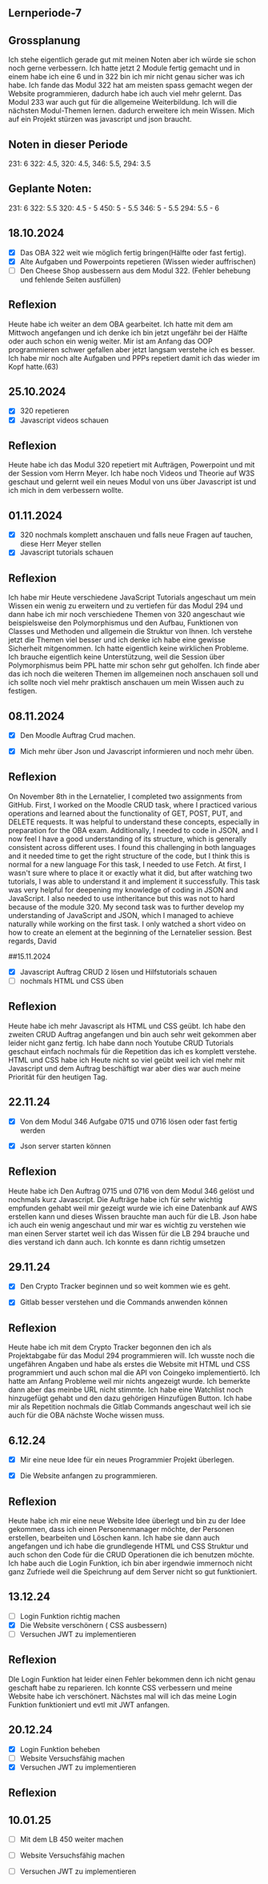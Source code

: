 ## Lernperiode-7

## Grossplanung
Ich stehe eigentlich gerade gut mit meinen Noten aber ich würde sie schon noch gerne verbessern. Ich hatte jetzt 2 Module fertig gemacht und in einem habe ich eine 6 und in 322 bin ich mir nicht genau sicher was ich habe. Ich fande das Modul 322 hat am meisten spass gemacht wegen der Website programmieren, dadurch habe ich auch viel mehr gelernt. Das Modul 233 war auch gut für die allgemeine Weiterbildung. Ich will die nächsten Modul-Themen lernen. dadurch erweitere ich mein Wissen. Mich auf ein Projekt stürzen was javascript und json braucht.

## Noten in dieser Periode

231: 6 322: 4.5, 320: 4.5, 346: 5.5, 294: 3.5

## Geplante Noten:

231: 6 322: 5.5 320: 4.5 - 5 450: 5 - 5.5 346: 5 - 5.5 294: 5.5 - 6

## 18.10.2024
- [x] Das OBA 322 weit wie möglich fertig bringen(Hälfte oder fast fertig).
- [x] Alte Aufgaben und Powerpoints repetieren (Wissen wieder auffrischen)
- [ ] Den Cheese Shop ausbessern aus dem Modul 322. (Fehler behebung und fehlende Seiten ausfüllen)
 
## Reflexion
Heute habe ich weiter an dem OBA gearbeitet. Ich hatte mit dem am Mittwoch angefangen und ich denke ich bin jetzt ungefähr bei der Hälfte oder auch schon ein wenig weiter. Mir ist am Anfang das OOP programmieren schwer gefallen aber jetzt langsam verstehe ich es besser. Ich habe mir noch alte Aufgaben und PPPs repetiert damit ich das wieder im Kopf hatte.(63)

## 25.10.2024
- [x] 320 repetieren
- [x] Javascript videos schauen

## Reflexion
Heute habe ich das Modul 320 repetiert mit Aufträgen, Powerpoint und mit der Session vom Herrn Meyer. Ich habe noch Videos und Theorie auf W3S geschaut und gelernt weil ein neues Modul von uns über Javascript ist und ich mich in dem verbessern wollte.

## 01.11.2024
- [x] 320 nochmals komplett anschauen und falls neue Fragen auf tauchen, diese Herr Meyer stellen
- [x] Javascript tutorials schauen

## Reflexion
Ich habe mir Heute verschiedene JavaScript Tutorials angeschaut um mein Wissen ein wenig zu erweitern und zu vertiefen für das Modul 294 und dann habe ich mir noch verschiedene Themen von 320 angeschaut wie beispielsweise den Polymorphismus und den Aufbau, Funktionen von Classes und Methoden und allgemein die Struktur von Ihnen. Ich verstehe jetzt die Themen viel besser und ich denke ich habe eine gewisse Sicherheit mitgenommen. Ich hatte eigentlich keine wirklichen Probleme. Ich brauche eigentlich keine Unterstützung, weil die Session über Polymorphismus beim PPL hatte mir schon sehr gut geholfen. Ich finde aber das ich noch die weiteren Themen im allgemeinen noch anschauen soll und ich sollte noch viel mehr praktisch anschauen um mein Wissen auch zu festigen.

## 08.11.2024
- [x] Den Moodle Auftrag Crud machen.
- [x] Mich mehr über Json und Javascript informieren und noch mehr üben.


## Reflexion
On November 8th in the Lernatelier, I completed two assignments from GitHub. First, I worked on the Moodle CRUD task, where I practiced various operations and learned about the functionality of GET, POST, PUT, and DELETE requests. It was helpful to understand these concepts, especially in preparation for the OBA exam. Additionally, I needed to code in JSON, and I now feel I have a good understanding of its structure, which is generally consistent across different uses. I found this challenging in both languages and it needed time to get the right structure of the code, but I think this is normal for a new language   For this task, I needed to use Fetch. At first, I wasn't sure where to place it or exactly what it did, but after watching two tutorials, I was able to understand it and implement it successfully. This task was very helpful for deepening my knowledge of coding in JSON and JavaScript.   I also needed to use intheritance but this was not to hard because of the module 320.    My second task was to further develop my understanding of JavaScript and JSON, which I managed to achieve naturally while working on the first task. I only watched a short video on how to create an element at the beginning of the Lernatelier session.   Best regards, David

##15.11.2024
- [x] Javascript Auftrag CRUD 2 lösen und Hilfstutorials schauen
- [ ] nochmals HTML und CSS üben

## Reflexion
Heute habe ich mehr Javascript als HTML und CSS geübt. Ich habe den zweiten CRUD Auftrag angefangen und bin auch sehr weit gekommen aber leider nicht ganz fertig. Ich habe dann noch Youtube CRUD Tutorials geschaut einfach nochmals für die Repetition das ich es komplett verstehe. HTML und CSS habe ich Heute nicht so viel geübt weil ich viel mehr mit Javascript und dem Auftrag beschäftigt war aber dies war auch meine Priorität für den heutigen Tag.

## 22.11.24
- [x] Von dem Modul 346 Aufgabe 0715 und 0716 lösen oder fast fertig werden
- [x] Json server starten können


## Reflexion
Heute habe ich Den Auftrag 0715 und 0716 von dem Modul 346 gelöst und nochmals kurz Javascript. Die Aufträge habe ich für sehr wichtig empfunden gehabt weil mir gezeigt wurde wie ich eine Datenbank auf AWS erstellen kann und dieses Wissen brauchte man auch für die LB. Json habe ich auch ein wenig angeschaut und mir war es wichtig zu verstehen wie man einen Server startet weil ich das Wissen für die LB 294 brauche und dies verstand ich dann auch. Ich konnte es dann richtig umsetzen

## 29.11.24
- [x] Den Crypto Tracker beginnen und so weit kommen wie es geht.
- [x] Gitlab besser verstehen und die Commands anwenden können

      
## Reflexion
Heute habe ich mit dem Crypto Tracker begonnen den ich als Projektabgabe für das Modul 294 programmieren will. Ich wusste noch die ungefähren Angaben und habe als erstes die Website mit HTML und CSS programmiert und auch schon mal die API von Coingeko implementiertö. Ich hatte am Anfang Probleme weil mir nichts angezeigt wurde. Ich bemerkte dann aber das meinbe URL nicht stimmte. Ich habe eine Watchlist noch hinzugefügt gehabt und den dazu gehörigen Hinzufügen Button. Ich habe mir als Repetition nochmals die Gitlab Commands angeschaut weil ich sie auch für die OBA nächste Woche wissen muss.

## 6.12.24

- [x] Mir eine neue Idee für ein neues Programmier Projekt überlegen.
- [x] Die Website anfangen zu programmieren.


## Reflexion

Heute habe ich mir eine neue Website Idee überlegt und bin zu der Idee gekommen, dass ich einen Personenmanager möchte, der Personen erstellen, bearbeiten und Löschen kann. Ich habe sie dann auch angefangen und ich habe die grundlegende HTML und CSS Struktur und auch schon den Code für die CRUD Operationen die ich benutzen möchte. Ich habe auch die Login Funktion, ich bin aber irgendwie immernoch nicht ganz Zufriede weil die Speichrung auf dem Server nicht so gut funktioniert.


## 13.12.24

- [ ] Login Funktion richtig machen
- [x] Die Website verschönern ( CSS ausbessern)
- [ ] Versuchen JWT zu implementieren

## Reflexion
DIe Login Funktion hat leider einen Fehler bekommen denn ich nicht genau geschaft habe zu reparieren. Ich konnte CSS verbessern und meine Website habe ich verschönert. Nächstes mal will ich das meine Login Funktion funktioniert und evtl mit JWT anfangen.

## 20.12.24

- [x] Login Funktion beheben
- [ ] Website Versuchsfähig machen
- [x] Versuchen JWT zu implementieren

## Reflexion




## 10.01.25

- [ ] Mit dem LB 450 weiter machen
- [ ] Website Versuchsfähig machen
- [ ] Versuchen JWT zu implementieren


